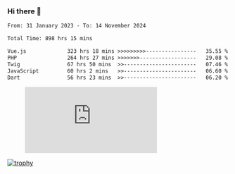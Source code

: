 ### Hi there 👋
<!--START_SECTION:waka-->

```txt
From: 31 January 2023 - To: 14 November 2024

Total Time: 898 hrs 15 mins

Vue.js             323 hrs 18 mins >>>>>>>>>----------------   35.55 %
PHP                264 hrs 27 mins >>>>>>>------------------   29.08 %
Twig               67 hrs 50 mins  >>-----------------------   07.46 %
JavaScript         60 hrs 2 mins   >>-----------------------   06.60 %
Dart               56 hrs 23 mins  >>-----------------------   06.20 %
```

<!--END_SECTION:waka-->
<!-- 
- 🔭 I’m currently working on ...
- 🌱 I’m currently learning ...
- 👯 I’m looking to collaborate on ...
- 🤔 I’m looking for help with ...
- 💬 Ask me about ...
- 📫 How to reach me: ...
- 😄 Pronouns: ...
- ⚡ Fun fact: ... -->


<figure><embed src="https://wakatime.com/share/@jakihanif/43c5af78-a69f-4ced-8cfc-b0822aa9be8f.svg"></embed></figure>

[![trophy](https://github-profile-trophy.vercel.app/?username=jakihanif23&rank=-A,-A)](https://github.com/jakihanif23)
